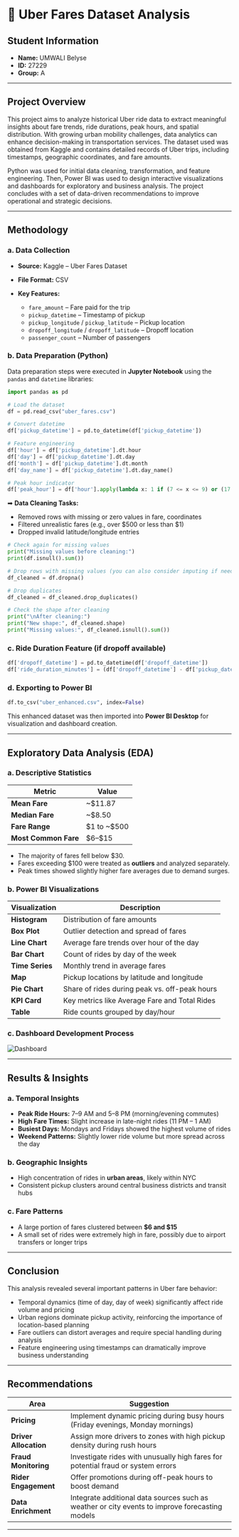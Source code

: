 
# 🚖 Uber Fares Dataset Analysis


## Student Information

* **Name:** UMWALI Belyse
* **ID:** 27229
* **Group:** A

---

##  Project Overview

This project aims to analyze historical Uber ride data to extract meaningful insights about fare trends, ride durations, peak hours, and spatial distribution. With growing urban mobility challenges, data analytics can enhance decision-making in transportation services. The dataset used was obtained from Kaggle and contains detailed records of Uber trips, including timestamps, geographic coordinates, and fare amounts.

Python was used for initial data cleaning, transformation, and feature engineering. Then, Power BI was used to design interactive visualizations and dashboards for exploratory and business analysis. The project concludes with a set of data-driven recommendations to improve operational and strategic decisions.

---

##  Methodology

### a. Data Collection

* **Source:** Kaggle – Uber Fares Dataset
* **File Format:** CSV
* **Key Features:**

  * `fare_amount` – Fare paid for the trip
  * `pickup_datetime` – Timestamp of pickup
  * `pickup_longitude` / `pickup_latitude` – Pickup location
  * `dropoff_longitude` / `dropoff_latitude` – Dropoff location
  * `passenger_count` – Number of passengers

### b. Data Preparation (Python)

Data preparation steps were executed in **Jupyter Notebook** using the `pandas` and `datetime` libraries:

```python
import pandas as pd

# Load the dataset
df = pd.read_csv("uber_fares.csv")

# Convert datetime
df['pickup_datetime'] = pd.to_datetime(df['pickup_datetime'])

# Feature engineering
df['hour'] = df['pickup_datetime'].dt.hour
df['day'] = df['pickup_datetime'].dt.day
df['month'] = df['pickup_datetime'].dt.month
df['day_name'] = df['pickup_datetime'].dt.day_name()

# Peak hour indicator
df['peak_hour'] = df['hour'].apply(lambda x: 1 if (7 <= x <= 9) or (17 <= x <= 20) else 0)
```

➡ **Data Cleaning Tasks:**

* Removed rows with missing or zero values in fare, coordinates
* Filtered unrealistic fares (e.g., over \$500 or less than \$1)
* Dropped invalid latitude/longitude entries

```python
# Check again for missing values
print("Missing values before cleaning:")
print(df.isnull().sum())

# Drop rows with missing values (you can also consider imputing if needed)
df_cleaned = df.dropna()

# Drop duplicates
df_cleaned = df_cleaned.drop_duplicates()

# Check the shape after cleaning
print("\nAfter cleaning:")
print("New shape:", df_cleaned.shape)
print("Missing values:", df_cleaned.isnull().sum())
```

### c. Ride Duration Feature (if dropoff available)

```python
df['dropoff_datetime'] = pd.to_datetime(df['dropoff_datetime'])
df['ride_duration_minutes'] = (df['dropoff_datetime'] - df['pickup_datetime']).dt.total_seconds() / 60
```

### d. Exporting to Power BI

```python
df.to_csv("uber_enhanced.csv", index=False)
```

This enhanced dataset was then imported into **Power BI Desktop** for visualization and dashboard creation.

---

##  Exploratory Data Analysis (EDA)

### a. Descriptive Statistics

| Metric               | Value          |
| -------------------- | -------------- |
| **Mean Fare**        | \~\$11.87      |
| **Median Fare**      | \~\$8.50       |
| **Fare Range**       | \$1 to \~\$500 |
| **Most Common Fare** | \$6–\$15       |

* The majority of fares fell below \$30.
* Fares exceeding \$100 were treated as **outliers** and analyzed separately.
* Peak times showed slightly higher fare averages due to demand surges.

### b. Power BI Visualizations

| Visualization   | Description                                   |
| --------------- | --------------------------------------------- |
| **Histogram**   | Distribution of fare amounts                  |
| **Box Plot**    | Outlier detection and spread of fares         |
| **Line Chart**  | Average fare trends over hour of the day      |
| **Bar Chart**   | Count of rides by day of the week             |
| **Time Series** | Monthly trend in average fares                |
| **Map**         | Pickup locations by latitude and longitude    |
| **Pie Chart**   | Share of rides during peak vs. off-peak hours |
| **KPI Card**    | Key metrics like Average Fare and Total Rides |
| **Table**       | Ride counts grouped by day/hour               |


### c. Dashboard Development Process

![Dashboard](https://github.com/user-attachments/assets/fd3f5877-8765-42aa-bc79-27105b40f2fd)

---

##  Results & Insights

### a. Temporal Insights

* **Peak Ride Hours:** 7–9 AM and 5–8 PM (morning/evening commutes)
* **High Fare Times:** Slight increase in late-night rides (11 PM – 1 AM)
* **Busiest Days:** Mondays and Fridays showed the highest volume of rides
* **Weekend Patterns:** Slightly lower ride volume but more spread across the day

### b. Geographic Insights

* High concentration of rides in **urban areas**, likely within NYC
* Consistent pickup clusters around central business districts and transit hubs

### c. Fare Patterns

* A large portion of fares clustered between **\$6 and \$15**
* A small set of rides were extremely high in fare, possibly due to airport transfers or longer trips

---

##  Conclusion

This analysis revealed several important patterns in Uber fare behavior:

* Temporal dynamics (time of day, day of week) significantly affect ride volume and pricing
* Urban regions dominate pickup activity, reinforcing the importance of location-based planning
* Fare outliers can distort averages and require special handling during analysis
* Feature engineering using timestamps can dramatically improve business understanding

---

##  Recommendations

| Area                  | Suggestion                                                                                     |
| --------------------- | ---------------------------------------------------------------------------------------------- |
| **Pricing**           | Implement dynamic pricing during busy hours (Friday evenings, Monday mornings)                 |
| **Driver Allocation** | Assign more drivers to zones with high pickup density during rush hours                        |
| **Fraud Monitoring**  | Investigate rides with unusually high fares for potential fraud or system errors               |
| **Rider Engagement**  | Offer promotions during off-peak hours to boost demand                                         |
| **Data Enrichment**   | Integrate additional data sources such as weather or city events to improve forecasting models |

---


